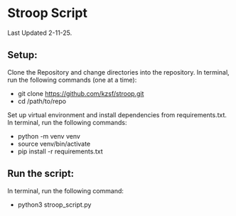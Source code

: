 # Stroop Script
Last Updated 2-11-25.

## Setup:
Clone the Repository and change directories into the repository. In terminal, run the following commands (one at a time): 
* git clone https://github.com/kzsf/stroop.git
* cd /path/to/repo

Set up virtual environment and install dependencies from requirements.txt. In terminal, run the following commands: 
* python -m venv venv
* source venv/bin/activate
* pip install -r requirements.txt

## Run the script: 
In terminal, run the following command:
* python3 stroop_script.py